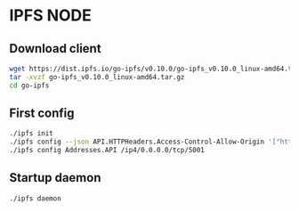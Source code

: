 # IPFS NODE

## Download client

```bash
wget https://dist.ipfs.io/go-ipfs/v0.10.0/go-ipfs_v0.10.0_linux-amd64.tar.gz
tar -xvzf go-ipfs_v0.10.0_linux-amd64.tar.gz
cd go-ipfs
```

## First config

```bash
./ipfs init
./ipfs config --json API.HTTPHeaders.Access-Control-Allow-Origin '["http://127.0.0.1:5001","http://127.0.0.1:8080","http://localhost:3000"]'
./ipfs config Addresses.API /ip4/0.0.0.0/tcp/5001
```

## Startup daemon

```bash
./ipfs daemon
```


